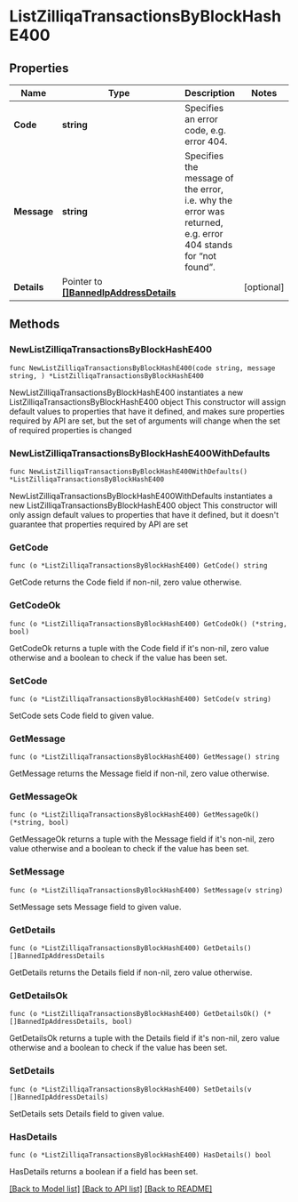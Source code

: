# ListZilliqaTransactionsByBlockHashE400

## Properties

Name | Type | Description | Notes
------------ | ------------- | ------------- | -------------
**Code** | **string** | Specifies an error code, e.g. error 404. | 
**Message** | **string** | Specifies the message of the error, i.e. why the error was returned, e.g. error 404 stands for “not found”. | 
**Details** | Pointer to [**[]BannedIpAddressDetails**](BannedIpAddressDetails.md) |  | [optional] 

## Methods

### NewListZilliqaTransactionsByBlockHashE400

`func NewListZilliqaTransactionsByBlockHashE400(code string, message string, ) *ListZilliqaTransactionsByBlockHashE400`

NewListZilliqaTransactionsByBlockHashE400 instantiates a new ListZilliqaTransactionsByBlockHashE400 object
This constructor will assign default values to properties that have it defined,
and makes sure properties required by API are set, but the set of arguments
will change when the set of required properties is changed

### NewListZilliqaTransactionsByBlockHashE400WithDefaults

`func NewListZilliqaTransactionsByBlockHashE400WithDefaults() *ListZilliqaTransactionsByBlockHashE400`

NewListZilliqaTransactionsByBlockHashE400WithDefaults instantiates a new ListZilliqaTransactionsByBlockHashE400 object
This constructor will only assign default values to properties that have it defined,
but it doesn't guarantee that properties required by API are set

### GetCode

`func (o *ListZilliqaTransactionsByBlockHashE400) GetCode() string`

GetCode returns the Code field if non-nil, zero value otherwise.

### GetCodeOk

`func (o *ListZilliqaTransactionsByBlockHashE400) GetCodeOk() (*string, bool)`

GetCodeOk returns a tuple with the Code field if it's non-nil, zero value otherwise
and a boolean to check if the value has been set.

### SetCode

`func (o *ListZilliqaTransactionsByBlockHashE400) SetCode(v string)`

SetCode sets Code field to given value.


### GetMessage

`func (o *ListZilliqaTransactionsByBlockHashE400) GetMessage() string`

GetMessage returns the Message field if non-nil, zero value otherwise.

### GetMessageOk

`func (o *ListZilliqaTransactionsByBlockHashE400) GetMessageOk() (*string, bool)`

GetMessageOk returns a tuple with the Message field if it's non-nil, zero value otherwise
and a boolean to check if the value has been set.

### SetMessage

`func (o *ListZilliqaTransactionsByBlockHashE400) SetMessage(v string)`

SetMessage sets Message field to given value.


### GetDetails

`func (o *ListZilliqaTransactionsByBlockHashE400) GetDetails() []BannedIpAddressDetails`

GetDetails returns the Details field if non-nil, zero value otherwise.

### GetDetailsOk

`func (o *ListZilliqaTransactionsByBlockHashE400) GetDetailsOk() (*[]BannedIpAddressDetails, bool)`

GetDetailsOk returns a tuple with the Details field if it's non-nil, zero value otherwise
and a boolean to check if the value has been set.

### SetDetails

`func (o *ListZilliqaTransactionsByBlockHashE400) SetDetails(v []BannedIpAddressDetails)`

SetDetails sets Details field to given value.

### HasDetails

`func (o *ListZilliqaTransactionsByBlockHashE400) HasDetails() bool`

HasDetails returns a boolean if a field has been set.


[[Back to Model list]](../README.md#documentation-for-models) [[Back to API list]](../README.md#documentation-for-api-endpoints) [[Back to README]](../README.md)


